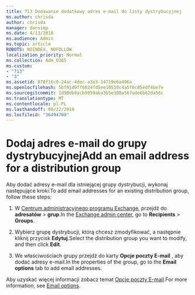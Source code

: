 ```yaml
---
title: 713 Dodawanie dodatkowy adres e-mail do listy dystrybucyjnej
ms.author: chrisda
author: chrisda
manager: dansimp
ms.date: 4/13/2018
ms.audience: Admin
ms.topic: article
ROBOTS: NOINDEX, NOFOLLOW
localization_priority: Normal
ms.collection: Adm_O365
ms.custom:
- "713"
- "3"
ms.assetid: 870f16c0-24ac-4dec-a3e3-14719e6a496a
ms.openlocfilehash: 5bf91d9ff6824fd5ee10510c4a5f0c85edf4be7e
ms.sourcegitcommit: 1d98db8acb9959aba3b5e308a567ade6b62da56c
ms.translationtype: MT
ms.contentlocale: pl-PL
ms.lasthandoff: 08/22/2019
ms.locfileid: "36494789"
---
```

# <a name="add-an-email-address-for-a-distribution-group"></a><span data-ttu-id="f3b57-102">Dodaj adres e-mail do grupy dystrybucyjnej</span><span class="sxs-lookup"><span data-stu-id="f3b57-102">Add an email address for a distribution group</span></span>

<span data-ttu-id="f3b57-103">Aby dodać adresy e-mail dla istniejącej grupy dystrybucji, wykonaj następujące kroki:</span><span class="sxs-lookup"><span data-stu-id="f3b57-103">To add email addresses for an existing distribution group, follow these steps:</span></span>

1. <span data-ttu-id="f3b57-104">W [Centrum administracyjnego programu Exchange](https://outlook.office365.com/ecp/), przejdź do **adresatów** \> **grup**.</span><span class="sxs-lookup"><span data-stu-id="f3b57-104">In the [Exchange admin center](https://outlook.office365.com/ecp/), go to **Recipients** \> **Groups**.</span></span>

2. <span data-ttu-id="f3b57-105">Wybierz grupę dystrybucji, którą chcesz zmodyfikować, a następnie kliknij przycisk **Edytuj**.</span><span class="sxs-lookup"><span data-stu-id="f3b57-105">Select the distribution group you want to modify, and then click **Edit**.</span></span>

3. <span data-ttu-id="f3b57-106">We właściwościach grupy przejdź do karty **Opcje poczty E-mail** , aby dodać adresy e-mail.</span><span class="sxs-lookup"><span data-stu-id="f3b57-106">In the properties of the group, go to the **Email options** tab to add email addresses.</span></span> 

<span data-ttu-id="f3b57-107">Aby uzyskać więcej informacji zobacz temat [Opcje poczty E-mail](https://technet.microsoft.com/library/bb124513.aspx#emailoptions).</span><span class="sxs-lookup"><span data-stu-id="f3b57-107">For more information, see [Email options](https://technet.microsoft.com/library/bb124513.aspx#emailoptions).</span></span>
